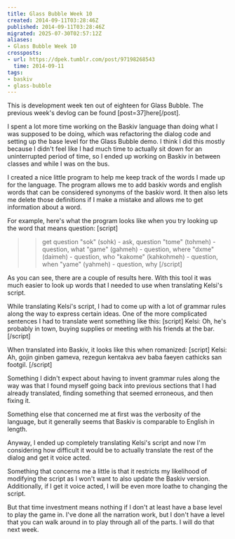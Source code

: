 ```yaml
---
title: Glass Bubble Week 10
created: 2014-09-11T03:28:46Z
published: 2014-09-11T03:28:46Z
migrated: 2025-07-30T02:57:12Z
aliases:
- Glass Bubble Week 10
crossposts:
- url: https://dpek.tumblr.com/post/97198268543
  time: 2014-09-11
tags:
- baskiv
- glass-bubble
---
```


This is development week ten out of eighteen for Glass Bubble. The previous week's devlog can be found [post=37]here[/post].

I spent a lot more time working on the Baskiv language than doing what I was supposed to be doing, which was refactoring the dialog code and setting up the base level for the Glass Bubble demo. I think I did this mostly because I didn't feel like I had much time to actually sit down for an uninterrupted period of time, so I ended up working on Baskiv in between classes and while I was on the bus.

I created a nice little program to help me keep track of the words I made up for the language. The program allows me to add baskiv words and english words that can be considered synonyms of the baskiv word. It then also lets me delete those definitions if I make a mistake and allows me to get information about a word.

For example, here's what the program looks like when you try looking up the word that means question:
[script]
>> get question
"sok" (sohk) - ask, question
"tome" (tohmeh) - question, what
"game" (gahmeh) - question, where
"dxme" (daimeh) - question, who
"kakome" (kahkohmeh) - question, when
"yame" (yahmeh) - question, why
[/script]

As you can see, there are a couple of results here. With this tool it was much easier to look up words that I needed to use when translating Kelsi's script.

While translating Kelsi's script, I had to come up with a lot of grammar rules along the way to express certain ideas. One of the more complicated sentences I had to translate went something like this:
[script]
Kelsi: Oh, he's probably in town, buying supplies or meeting with his friends at the bar.
[/script]

When translated into Baskiv, it looks like this when romanized:
[script]
Kelsi: Ah, gojin ginben gameva, rezegun kentakva aev baba faeyen cathicks san footgil.
[/script]

Something I didn't expect about having to invent grammar rules along the way was that I found myself going back into previous sections that I had already translated, finding something that seemed erroneous, and then fixing it.

Something else that concerned me at first was the verbosity of the language, but it generally seems that Baskiv is comparable to English in length.

Anyway, I ended up completely translating Kelsi's script and now I'm considering how difficult it would be to actually translate the rest of the dialog and get it voice acted.

Something that concerns me a little is that it restricts my likelihood of modifying the script as I won't want to also update the Baskiv version. Additionally, if I get it voice acted, I will be even more loathe to changing the script.

But that time investment means nothing if I don't at least have a base level to play the game in. I've done all the narration work, but I don't have a level that you can walk around in to play through all of the parts. I will do that next week.
